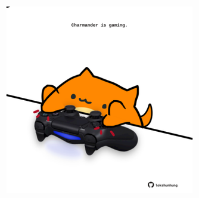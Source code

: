 <!-- built at 18/01/2025, 22:00:39 UTC -->
<p align="center">
  <img width="500" height="500" src="./ReadmeImage.svg">
</p>
